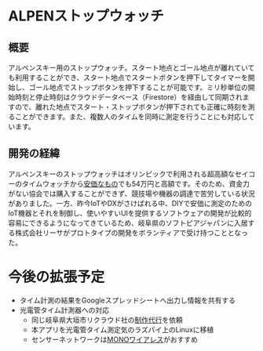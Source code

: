 # ALPENストップウォッチ

## 概要
アルペンスキー用のストップウォッチ。スタート地点とゴール地点が離れていても利用することができ、スタート地点でスタートボタンを押下してタイマーを開始し、ゴール地点でストップボタンを押下することが可能です。ミリ秒単位の開始時刻と停止時刻はクラウドデータベース（Firestore）を経由して同期されますので、離れた地点でスタート・ストップボタンが押下されても正確に時刻を測ることができます。また、複数人のタイムを同時に測定を行うことにも対応しています。

## 開発の経緯
アルペンスキーのストップウォッチはオリンピックで利用される超高額なセイコーのタイムウォッチから[安価なもの](https://www.sportsunity.com/corporation/estore/browerRL.html)でも54万円と高額です。そのため、資金力がない協会では購入することができず、競技場や機器の調達で苦労している状況がありました。一方、昨今IoTやDXがさけばれる中、DIYで安価に測定のためのIoT機器とそれを制御し、使いやすいUIを提供するソフトウェアの開発が比較的容易にできるようになってきているため、岐阜県のソフトピアジャパンに入居する株式会社リーサがプロトタイプの開発をボランティアで受け持つこととなった。

# 今後の拡張予定
- タイム計測の結果をGoogleスプレッドシートへ出力し情報を共有する
- 光電管タイム計測器への対応
    - 同じ岐阜県大垣市リクラウド社の[制作代行](https://ricloud.session.jp/company/)を依頼
    - 本アプリを光電管タイム測定気のラズパイ上のLinuxに移植
    - センサーネットワークは[MONOワイアレス](https://mono-wireless.com/jp/products/TWE-LITE/index.html)がおすすめ
